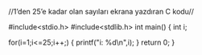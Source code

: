 //1’den 25’e kadar olan sayıları ekrana yazdıran C kodu//

#include<stdio.h>
#include<stdlib.h>
int main()
{
   int i;
  
   for(i=1;i<=25;i++;)
   { 
      printf("i: %d\n",i);
   }
   return 0;
}
  

